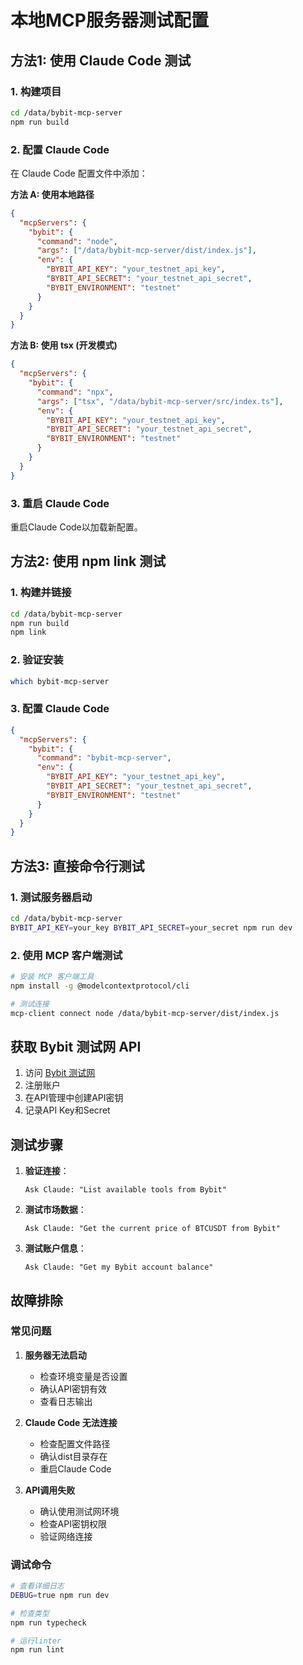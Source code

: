 # 本地MCP服务器测试配置

## 方法1: 使用 Claude Code 测试

### 1. 构建项目
```bash
cd /data/bybit-mcp-server
npm run build
```

### 2. 配置 Claude Code

在 Claude Code 配置文件中添加：

**方法 A: 使用本地路径**
```json
{
  "mcpServers": {
    "bybit": {
      "command": "node",
      "args": ["/data/bybit-mcp-server/dist/index.js"],
      "env": {
        "BYBIT_API_KEY": "your_testnet_api_key",
        "BYBIT_API_SECRET": "your_testnet_api_secret",
        "BYBIT_ENVIRONMENT": "testnet"
      }
    }
  }
}
```

**方法 B: 使用 tsx (开发模式)**
```json
{
  "mcpServers": {
    "bybit": {
      "command": "npx",
      "args": ["tsx", "/data/bybit-mcp-server/src/index.ts"],
      "env": {
        "BYBIT_API_KEY": "your_testnet_api_key",
        "BYBIT_API_SECRET": "your_testnet_api_secret",
        "BYBIT_ENVIRONMENT": "testnet"
      }
    }
  }
}
```

### 3. 重启 Claude Code
重启Claude Code以加载新配置。

## 方法2: 使用 npm link 测试

### 1. 构建并链接
```bash
cd /data/bybit-mcp-server
npm run build
npm link
```

### 2. 验证安装
```bash
which bybit-mcp-server
```

### 3. 配置 Claude Code
```json
{
  "mcpServers": {
    "bybit": {
      "command": "bybit-mcp-server",
      "env": {
        "BYBIT_API_KEY": "your_testnet_api_key",
        "BYBIT_API_SECRET": "your_testnet_api_secret",
        "BYBIT_ENVIRONMENT": "testnet"
      }
    }
  }
}
```

## 方法3: 直接命令行测试

### 1. 测试服务器启动
```bash
cd /data/bybit-mcp-server
BYBIT_API_KEY=your_key BYBIT_API_SECRET=your_secret npm run dev
```

### 2. 使用 MCP 客户端测试
```bash
# 安装 MCP 客户端工具
npm install -g @modelcontextprotocol/cli

# 测试连接
mcp-client connect node /data/bybit-mcp-server/dist/index.js
```

## 获取 Bybit 测试网 API

1. 访问 [Bybit 测试网](https://testnet.bybit.com/)
2. 注册账户
3. 在API管理中创建API密钥
4. 记录API Key和Secret

## 测试步骤

1. **验证连接**：
   ```
   Ask Claude: "List available tools from Bybit"
   ```

2. **测试市场数据**：
   ```
   Ask Claude: "Get the current price of BTCUSDT from Bybit"
   ```

3. **测试账户信息**：
   ```
   Ask Claude: "Get my Bybit account balance"
   ```

## 故障排除

### 常见问题

1. **服务器无法启动**
   - 检查环境变量是否设置
   - 确认API密钥有效
   - 查看日志输出

2. **Claude Code 无法连接**
   - 检查配置文件路径
   - 确认dist目录存在
   - 重启Claude Code

3. **API调用失败**
   - 确认使用测试网环境
   - 检查API密钥权限
   - 验证网络连接

### 调试命令
```bash
# 查看详细日志
DEBUG=true npm run dev

# 检查类型
npm run typecheck

# 运行linter
npm run lint
```